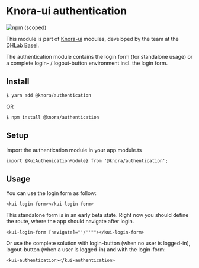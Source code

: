 # Knora-ui authentication
![npm (scoped)](https://img.shields.io/npm/v/@knora/authentication.svg)

This module is part of [Knora-ui](https://github.com/dhlab-basel/Knora-ui) modules, developed by the team at the [DHLab Basel](http://dhlab.unibas.ch).

The authentication module contains the login form (for standalone usage) or a complete login- / logout-button environment incl. the login form.

## Install
`$ yarn add @knora/authentication`

OR

`$ npm install @knora/authentication`


## Setup
Import the authentication module in your app.module.ts 

`import {KuiAuthenicationModule} from '@knora/authentication';`


## Usage

You can use the login form as follow:

`<kui-login-form></kui-login-form>`

This standalone form is in an early beta state. Right now you should define the route, where the app should navigate after login.


`<kui-login-form [navigate]="'/''""></kui-login-form>`

Or use the complete solution with login-button (when no user is logged-in), logout-button (when a user is logged-in) and with the login-form:

`<kui-authentication></kui-authentication>`
